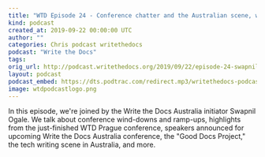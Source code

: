 ```yaml
---
title: "WTD Episode 24 - Conference chatter and the Australian scene, with Swapnil Ogale"
kind: podcast
created_at: 2019-09-22 00:00:00 UTC
author: ""
categories: Chris podcast writethedocs
podcast: "Write the Docs"
tags: 
orig_url: http://podcast.writethedocs.org/2019/09/22/episode-24-swapnil-and-wtd-australia/
layout: podcast
podcast_embed: https://dts.podtrac.com/redirect.mp3/writethedocs-podcast.s3-us-west-2.amazonaws.com/wtd_episode_24_wtd_community_australia.mp3
image: wtdpodcastlogo.png
---
```

In this episode, we're joined by the Write the Docs Australia initiator Swapnil Ogale. We talk about conference wind-downs and ramp-ups, highlights from the just-finished WTD Prague conference, speakers announced for upcoming Write the Docs Australia conference, the "Good Docs Project," the tech writing scene in Australia, and more.